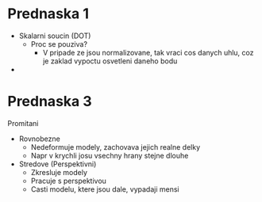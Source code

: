 # Prednaska 1
- Skalarni soucin (DOT)
  - Proc se pouziva?
    - V pripade ze jsou normalizovane, tak vraci cos danych uhlu, coz je zaklad vypoctu osvetleni daneho bodu
-


# Prednaska 3
Promitani
  - Rovnobezne
    - Nedeformuje modely, zachovava jejich realne delky
    - Napr v krychli josu vsechny hrany stejne dlouhe
  - Stredove (Perspektivni)
    - Zkresluje modely
    - Pracuje s perspektivou
    - Casti modelu, ktere jsou dale, vypadaji mensi